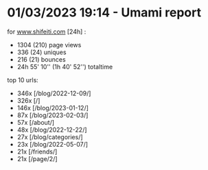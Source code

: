 # 01/03/2023 19:14 - Umami report
for www.shifeiti.com [24h] :

 - 1304 (210) page views
 - 336 (24) uniques
 - 216 (21) bounces
 - 24h 55' 10'' (1h 40' 52'') totaltime


top 10 urls:
 - 346x [/blog/2022-12-09/]
 - 326x [/]
 - 146x [/blog/2023-01-12/]
 - 87x [/blog/2023-02-03/]
 - 57x [/about/]
 - 48x [/blog/2022-12-22/]
 - 27x [/blog/categories/]
 - 23x [/blog/2022-05-07/]
 - 21x [/friends/]
 - 21x [/page/2/]


